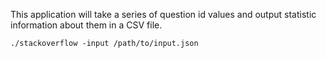 This application will take a series of question id values and output statistic information about them in a CSV file.

```
./stackoverflow -input /path/to/input.json
```